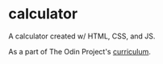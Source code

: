 # calculator
A calculator created w/ HTML, CSS, and JS.

As a part of The Odin Project's [curriculum](https://www.theodinproject.com/lessons/calculator).
